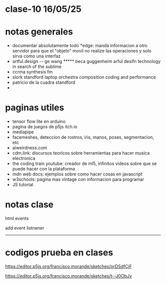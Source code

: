 # clase-10 16/05/25

# notas generales

* documentar absolutamente todo
*edge: manda informacion a otro servidor para que el "objeto" movil no realize las operaciones y solo sirva como una interfaz
* artful.design -- ge wang ***** beca guggenheim arful desifn technology in search of the sublime
* ccrma synthesis fm
* slork standford laptop orchestra composition coding and performance
* patricio de la cuadra standford
* 

  
# paginas utiles

* tensor flow lite en arduino
* pagina de juegos de p5js itch.io
* mediapipe
* facemeshes, deteccion de rostros, iris, manos, poses, segmentacion, etc
* aiweirdness.com
* cdm.link: discursos teoricos sobre herramientas para hacer musica electronica
* the coding train youtube: creador de ml5, infinitos videos sobre que se puede hacer con la plataforma
* mdn web docs: ejemplos sobre como hacer cosas en javascript
* w3schools:  pagina mas vintage con informacion para programar
* JS tutorial

# notas clase

html events

add event listnener
________________________

# codigos prueba en clases

https://editor.p5js.org/francisco.morande/sketches/orDSdfCjF

https://editor.p5js.org/francisco.morande/sketches/t--J0ObJv
